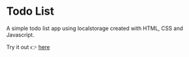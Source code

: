 # Todo List
A simple todo list app using localstorage created with HTML, CSS and Javascript.

Try it out 👉 [here](https://cmbak.github.io/todo-list/)
